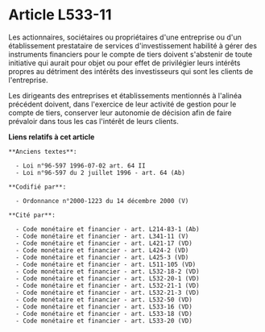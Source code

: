 # Article L533-11

Les actionnaires, sociétaires ou propriétaires d'une entreprise ou d'un établissement prestataire de services
d'investissement habilité à gérer des instruments financiers pour le compte de tiers doivent s'abstenir de toute initiative
qui aurait pour objet ou pour effet de privilégier leurs intérêts propres au détriment des intérêts des investisseurs qui
sont les clients de l'entreprise.

Les dirigeants des entreprises et établissements mentionnés à l'alinéa précédent doivent, dans l'exercice de leur activité de
gestion pour le compte de tiers, conserver leur autonomie de décision afin de faire prévaloir dans tous les cas l'intérêt de
leurs clients.

**Liens relatifs à cet article**

	**Anciens textes**:

	  - Loi n°96-597 1996-07-02 art. 64 II
	  - Loi n°96-597 du 2 juillet 1996 - art. 64 (Ab)

	**Codifié par**:

	  - Ordonnance n°2000-1223 du 14 décembre 2000 (V)

	**Cité par**:

	  - Code monétaire et financier - art. L214-83-1 (Ab)
	  - Code monétaire et financier - art. L341-11 (V)
	  - Code monétaire et financier - art. L421-17 (VD)
	  - Code monétaire et financier - art. L424-2 (VD)
	  - Code monétaire et financier - art. L425-3 (VD)
	  - Code monétaire et financier - art. L511-105 (VD)
	  - Code monétaire et financier - art. L532-18-2 (VD)
	  - Code monétaire et financier - art. L532-20-1 (VD)
	  - Code monétaire et financier - art. L532-21-1 (VD)
	  - Code monétaire et financier - art. L532-21-3 (VD)
	  - Code monétaire et financier - art. L532-50 (VD)
	  - Code monétaire et financier - art. L533-16 (VD)
	  - Code monétaire et financier - art. L533-18 (VD)
	  - Code monétaire et financier - art. L533-20 (VD)
